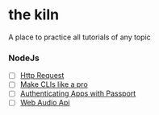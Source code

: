 # the kiln
A place to practice all tutorials of any topic

### NodeJs
- [ ] [Http Request](http://davidwalsh.name/nodejs-http-request)
- [ ] [Make CLIs like a pro](http://www.mrdrozdov.com/protip/2014/11/12/make-clis-like-a-pro-using-nodejs-and-npm/)
- [ ] [Authenticating Apps with Passport](http://code.tutsplus.com/tutorials/authenticating-nodejs-applications-with-passport--cms-21619)
- [ ] [Web Audio Api](http://www.willvillanueva.com/the-web-audio-api-from-nodeexpress-to-your-browser/)
